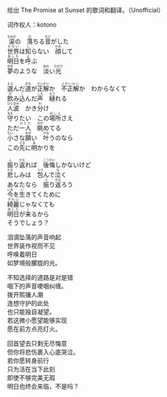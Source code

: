 给出 The Promise at Sunset 的歌词和翻译。（Unofficial）

词作权人：kotono

<ruby>涙<rt>なみだ</rt></ruby>の　<ruby>落<rt>お</rt></ruby>ちる<ruby>音<rt>おと</rt></ruby>がした<br>
<ruby>世界<rt>せかい</rt></ruby>は<ruby>知<rt>し</rt></ruby>らない　<ruby>顔<rt>かお</rt></ruby>して<br><ruby>明日<rt>あした</rt></ruby>を<ruby>呼<rt>よ</rt></ruby>ぶ<br>
<ruby>夢<rt>ゆめ</rt></ruby>のような　<ruby>淡<rt>あわ</rt></ruby>い<ruby>光<rt>ひかり</rt></ruby><br><br>
<ruby>選<rt>えら</rt></ruby>んだ<ruby>道<rt>みち</rt></ruby>が<ruby>正解<rt>せいかい</rt></ruby>か　<ruby>不正解<rt>ふせいかい</rt></ruby>か　わからなくて<br>
<ruby>飲<rt>の</rt></ruby>み<ruby>込<rt>こ</rt></ruby>んだ<ruby>声<rt>こえ</rt></ruby>　<ruby>縺<rt>もつ</rt></ruby>れる<br>
<ruby>人波<rt>ひとなみ</rt></ruby>　かき<ruby>分<rt>わ</rt></ruby>け<br>
<ruby>守<rt>まも</rt></ruby>りたい　この<ruby>場所<rt>ばしょ</rt></ruby>さえ<br>
ただ<ruby>一人<rt>ひとり</rt></ruby>　<ruby>眺<rt>なが</rt></ruby>めてる<br>
<ruby>小<rt>ちい</rt></ruby>さな<ruby>願<rt>ねが</rt></ruby>い　<ruby>叶<rt>かな</rt></ruby>うのなら<br>
この<ruby>先<rt>さき</rt></ruby>に<ruby>明<rt>あ</rt></ruby>かりを<br><br>
<ruby>振<rt>ふ</rt></ruby>り<ruby>返<rt>かえ</rt></ruby>れば　<ruby>後悔<rt>こうかい</rt></ruby>しかないけど<br>
<ruby>悲<rt>かな</rt></ruby>しみは　<ruby>包<rt>つつ</rt></ruby>んで<ruby>泣<rt>な</rt></ruby>く<br>
あなたなら　<ruby>振<rt>ふ</rt></ruby>り<ruby>返<rt>かえ</rt></ruby>ろう<br>
<ruby>今<rt>いま</rt></ruby>を<ruby>生<rt>い</rt></ruby>きてくために<br>
<ruby>綺麗<rt>きれい</rt></ruby>じゃなくても<br>
<ruby>明日<rt>あした</rt></ruby>が<ruby>来<rt>く</rt></ruby>るから<br>
そうでしょう？

泪滴坠落的声音响起<br>
世界装作视而不见<br>
呼唤着明日<br>
如梦境般朦胧的光。<br>

不知选择的道路是对是错<br>
咽下的声音哽咽纠缠。<br>
拨开熙攘人潮<br>
连想守护的此处<br>
也只能独自凝望。<br>
若这微小愿望能够实现<br>
愿在前方点亮灯火。<br>

回首望去只剩无尽悔意<br>
但你将悲伤裹入心底哭泣。<br>
若你愿转身前行<br>
只为活在当下此刻<br>
即使不够完美无瑕<br>
明日也终会来临，不是吗？<br>
